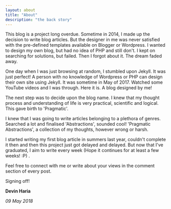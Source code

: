 ```yaml
---
layout: about
title: "About"
description: "the back story"
---
```


This blog is a project long overdue. Sometime in 2014, I made up the decision to write blog articles. But the designer in me was never satisfied with the pre-defined templates available on Blogger or Wordpress. I wanted to design my own blog, but had no idea of PHP and still don't. I kept on searching for solutions, but failed. Then I forgot about it. The dream faded away. 

One day when I was just browsing at random, I stumbled upon Jekyll. It was just perfect! A person with no knowledge of Wordpress or PHP can design their own site using Jekyll. It was sometime in May of 2017. Watched some YouTube videos and I was through. Here it is. A blog designed by me!

The next step was to decide upon the blog name. I knew that my thought process and understanding of life is very practical, scientific and logical. This gave birth to 'Pragmatic'. 

I knew that I was going to write articles belonging to a plethora of genres. Searched a lot and finalised 'Abstractions', sounded cool! 'Pragmatic Abstractions', a collection of my thoughts, however wrong or harsh. 

I started writing my first blog article in summers last year, couldn't complete it then and then this project just got delayed and delayed. But now that I've graduated, I aim to write every week (Hope it continues for at least a few weeks! :P) .

Feel free to connect with me or write about your views in the comment section of every post.

Signing off!

**Devin Haria**

*09 May 2018*